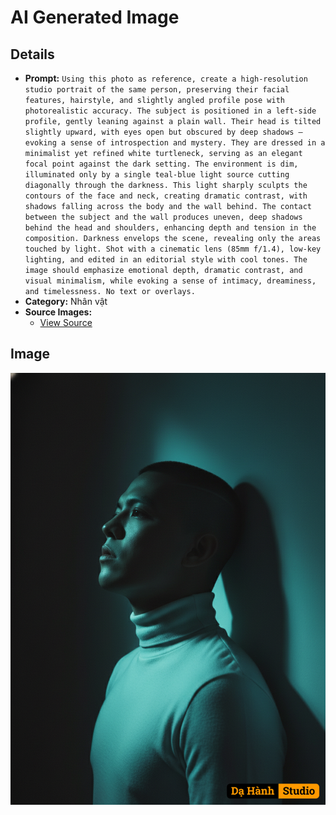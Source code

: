 # AI Generated Image

## Details
- **Prompt:** `Using this photo as reference, create a high-resolution studio portrait of the same person, preserving their facial features, hairstyle, and slightly angled profile pose with photorealistic accuracy. The subject is positioned in a left-side profile, gently leaning against a plain wall. Their head is tilted slightly upward, with eyes open but obscured by deep shadows — evoking a sense of introspection and mystery. They are dressed in a minimalist yet refined white turtleneck, serving as an elegant focal point against the dark setting. The environment is dim, illuminated only by a single teal-blue light source cutting diagonally through the darkness. This light sharply sculpts the contours of the face and neck, creating dramatic contrast, with shadows falling across the body and the wall behind. The contact between the subject and the wall produces uneven, deep shadows behind the head and shoulders, enhancing depth and tension in the composition. Darkness envelops the scene, revealing only the areas touched by light. Shot with a cinematic lens (85mm f/1.4), low-key lighting, and edited in an editorial style with cool tones. The image should emphasize emotional depth, dramatic contrast, and visual minimalism, while evoking a sense of intimacy, dreaminess, and timelessness. No text or overlays.`
- **Category:** Nhân vật
- **Source Images:**
  - [View Source](https://raw.githubusercontent.com/lenzcomvth/ImageLibrary/main/Male.png)

## Image
![AI Generated Image](./image-2025-10-06T20-41-24-442Z-iajcs.png)